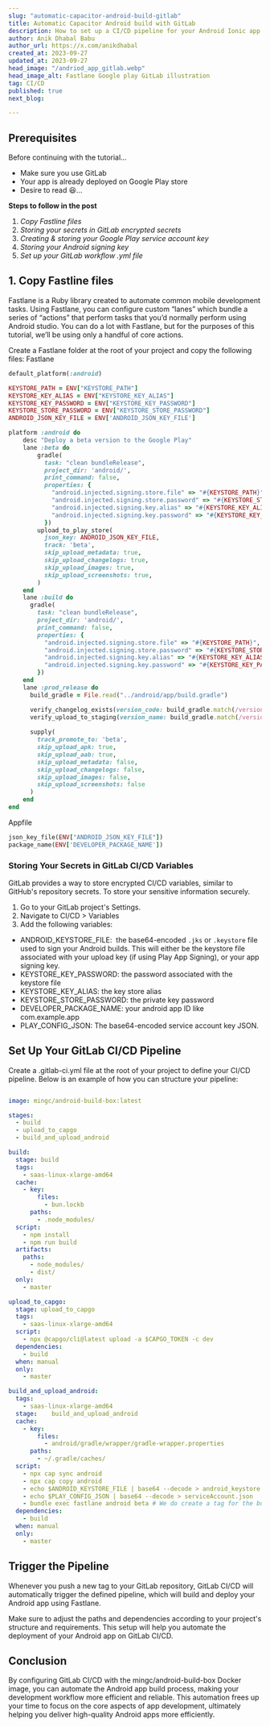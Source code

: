 ```yaml
---
slug: "automatic-capacitor-android-build-gitlab"
title: Automatic Capacitor Android build with GitLab
description: How to set up a CI/CD pipeline for your Android Ionic app using fastlane and GitLab in 5 mins
author: Anik Dhabal Babu
author_url: https://x.com/anikdhabal
created_at: 2023-09-27
updated_at: 2023-09-27
head_image: "/andriod_app_gitlab.webp"
head_image_alt: Fastlane Google play GitLab illustration
tag: CI/CD
published: true
next_blog: 

---
```


## Prerequisites

Before continuing with the tutorial…

-   Make sure you use GitLab
-   Your app is already deployed on Google Play store
-   Desire to read 😆…

**Steps to follow in the post**

1.  _Copy Fastline files_
2.  _Storing your secrets in GitLab encrypted secrets_
3.  _Creating & storing your Google Play service account key_
4.  _Storing your Android signing key_
5.  _Set up your GitLab workflow .yml file_


## 1\. Copy Fastline files

Fastlane is a Ruby library created to automate common mobile development tasks. Using Fastlane, you can configure custom “lanes” which bundle a series of “actions” that perform tasks that you’d normally perform using Android studio. You can do a lot with Fastlane, but for the purposes of this tutorial, we’ll be using only a handful of core actions.


Create a Fastlane folder at the root of your project and copy the following files:
Fastlane
```ruby
default_platform(:android)

KEYSTORE_PATH = ENV["KEYSTORE_PATH"]
KEYSTORE_KEY_ALIAS = ENV["KEYSTORE_KEY_ALIAS"]
KEYSTORE_KEY_PASSWORD = ENV["KEYSTORE_KEY_PASSWORD"]
KEYSTORE_STORE_PASSWORD = ENV["KEYSTORE_STORE_PASSWORD"]
ANDROID_JSON_KEY_FILE = ENV['ANDROID_JSON_KEY_FILE']

platform :android do
    desc "Deploy a beta version to the Google Play"
    lane :beta do
        gradle(
          task: "clean bundleRelease",
          project_dir: 'android/',
          print_command: false,
          properties: {
            "android.injected.signing.store.file" => "#{KEYSTORE_PATH}",
            "android.injected.signing.store.password" => "#{KEYSTORE_STORE_PASSWORD}",
            "android.injected.signing.key.alias" => "#{KEYSTORE_KEY_ALIAS}",
            "android.injected.signing.key.password" => "#{KEYSTORE_KEY_PASSWORD}",
          })
        upload_to_play_store(
          json_key: ANDROID_JSON_KEY_FILE,
          track: 'beta',
          skip_upload_metadata: true,
          skip_upload_changelogs: true,
          skip_upload_images: true,
          skip_upload_screenshots: true,
        )
    end
    lane :build do
      gradle(
        task: "clean bundleRelease",
        project_dir: 'android/',
        print_command: false,
        properties: {
          "android.injected.signing.store.file" => "#{KEYSTORE_PATH}",
          "android.injected.signing.store.password" => "#{KEYSTORE_STORE_PASSWORD}",
          "android.injected.signing.key.alias" => "#{KEYSTORE_KEY_ALIAS}",
          "android.injected.signing.key.password" => "#{KEYSTORE_KEY_PASSWORD}",
        })
    end
    lane :prod_release do
      build_gradle = File.read("../android/app/build.gradle")

      verify_changelog_exists(version_code: build_gradle.match(/versionCode (\d+)/)[1])
      verify_upload_to_staging(version_name: build_gradle.match(/versionName '([\d\.]+)'/)[1])
  
      supply(
        track_promote_to: 'beta',
        skip_upload_apk: true,
        skip_upload_aab: true,
        skip_upload_metadata: false,
        skip_upload_changelogs: false,
        skip_upload_images: false,
        skip_upload_screenshots: false
      )
    end
end
```

Appfile
```ruby
json_key_file(ENV["ANDROID_JSON_KEY_FILE"])
package_name(ENV['DEVELOPER_PACKAGE_NAME'])
```

### Storing Your Secrets in GitLab CI/CD Variables

GitLab provides a way to store encrypted CI/CD variables, similar to GitHub's repository secrets. To store your sensitive information securely.

1. Go to your GitLab project's Settings.
2. Navigate to CI/CD > Variables
3. Add the following variables:

-   ANDROID_KEYSTORE_FILE:  the base64-encoded `.jks` or `.keystore` file used to sign your Android builds. This will either be the keystore file associated with your upload key (if using Play App Signing), or your app signing key.
-   KEYSTORE_KEY_PASSWORD: the password associated with the keystore file
-   KEYSTORE_KEY_ALIAS: the key store alias
-   KEYSTORE_STORE_PASSWORD: the private key password
-   DEVELOPER_PACKAGE_NAME: your android app ID like com.example.app
-   PLAY_CONFIG_JSON: The base64-encoded service account key JSON.

## Set Up Your GitLab CI/CD Pipeline

Create a .gitlab-ci.yml file at the root of your project to define your CI/CD pipeline. Below is an example of how you can structure your pipeline:

```yaml

image: mingc/android-build-box:latest

stages:
  - build
  - upload_to_capgo
  - build_and_upload_android

build:
  stage: build
  tags:
    - saas-linux-xlarge-amd64
  cache:
    - key:
        files:
          - bun.lockb
      paths:
        - .node_modules/
  script:
    - npm install
    - npm run build
  artifacts:
    paths:
      - node_modules/
      - dist/
  only:
    - master

upload_to_capgo:
  stage: upload_to_capgo
  tags:
    - saas-linux-xlarge-amd64
  script:
    - npx @capgo/cli@latest upload -a $CAPGO_TOKEN -c dev
  dependencies:
    - build
  when: manual
  only:
    - master

build_and_upload_android:
  tags:
    - saas-linux-xlarge-amd64
  stage:    build_and_upload_android
  cache:
    - key:
        files:
          - android/gradle/wrapper/gradle-wrapper.properties
      paths:
        - ~/.gradle/caches/
  script:
    - npx cap sync android
    - npx cap copy android
    - echo $ANDROID_KEYSTORE_FILE | base64 --decode > android_keystore.keystore
    - echo $PLAY_CONFIG_JSON | base64 --decode > serviceAccount.json
    - bundle exec fastlane android beta # We do create a tag for the build to trigger XCode cloud builds
  dependencies:
    - build
  when: manual
  only:
    - master

```

## Trigger the Pipeline

Whenever you push a new tag to your GitLab repository, GitLab CI/CD will automatically trigger the defined pipeline, which will build and deploy your Android app using Fastlane.

Make sure to adjust the paths and dependencies according to your project's structure and requirements. This setup will help you automate the deployment of your Android app on GitLab CI/CD.

## Conclusion

By configuring GitLab CI/CD with the mingc/android-build-box Docker image, you can automate the Android app build process, making your development workflow more efficient and reliable. This automation frees up your time to focus on the core aspects of app development, ultimately helping you deliver high-quality Android apps more efficiently.
